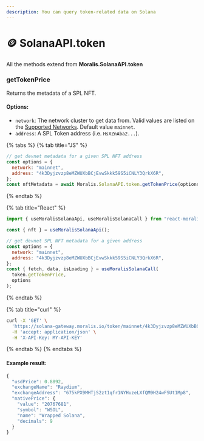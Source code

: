 ```yaml
---
description: You can query token-related data on Solana
---
```


# 🪙 SolanaAPI.token

All the methods extend from **Moralis.SolanaAPI.token**

### getTokenPrice

Returns the metadata of a SPL NFT.

#### Options:

* `network`: The network cluster to get data from. Valid values are listed on the [Supported Networks](supported-networks.md). Default value `mainnet`.
* `address`: A SPL Token address (i.e. `HsXZnAba2...`).

{% tabs %}
{% tab title="JS" %}
```javascript
// get devnet metadata for a given SPL NFT address
const options = {
  network: "mainnet",
  address: "4k3Dyjzvzp8eMZWUXbBCjEvwSkkk59S5iCNLY3QrkX6R",
};
const nftMetadata = await Moralis.SolanaAPI.token.getTokenPrice(options);
```
{% endtab %}

{% tab title="React" %}
```javascript
import { useMoralisSolanaApi, useMoralisSolanaCall } from "react-moralis";

const { nft } = useMoralisSolanaApi();

// get devnet SPL NFT metadata for a given address
const options = {
  network: "mainnet",
  address: "4k3Dyjzvzp8eMZWUXbBCjEvwSkkk59S5iCNLY3QrkX6R",
};
const { fetch, data, isLoading } = useMoralisSolanaCall(
  token.getTokenPrice,
  options
);
```
{% endtab %}

{% tab title="curl" %}
```bash
curl -X 'GET' \
  'https://solana-gateway.moralis.io/token/mainnet/4k3Dyjzvzp8eMZWUXbBCjEvwSkkk59S5iCNLY3QrkX6R/price' \
  -H 'accept: application/json' \
  -H 'X-API-Key: MY-API-KEY'
```
{% endtab %}
{% endtabs %}

#### Example result:

```javascript
{
  "usdPrice": 0.8892,
  "exchangeName": "Raydium",
  "exchangeAddress": "675kPX9MHTjS2zt1qfr1NYHuzeLXfQM9H24wFSUt1Mp8",
  "nativePrice": {
    "value": "20767681",
    "symbol": "WSOL",
    "name": "Wrapped Solana",
    "decimals": 9
  }
}
```
